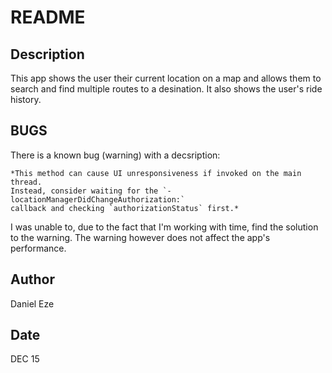 # README

## Description
This app shows the user their current location on a map and allows them to search and find multiple routes to a desination. It also shows the user's ride history.

## BUGS
There is a known bug (warning) with a decsription:
    
    *This method can cause UI unresponsiveness if invoked on the main thread. 
    Instead, consider waiting for the `-locationManagerDidChangeAuthorization:` 
    callback and checking `authorizationStatus` first.*

I was unable to, due to the fact that I'm working with time, find the solution to the warning. 
The warning however does not affect the app's performance.

## Author
Daniel Eze

## Date
DEC 15
